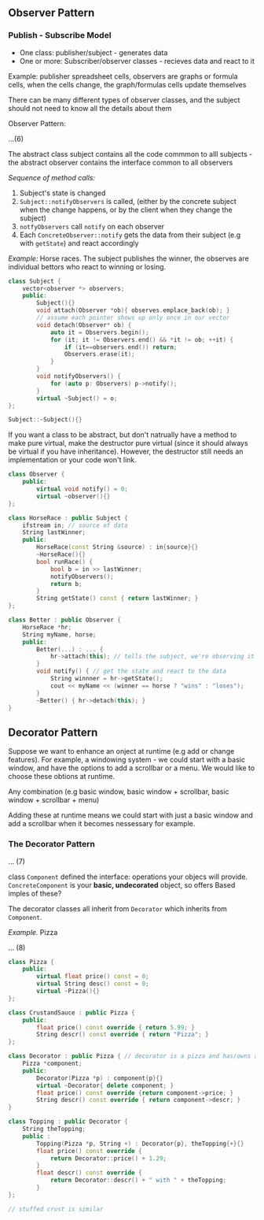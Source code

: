 ## Observer Pattern
### Publish - Subscribe Model
- One class: publisher/subject - generates data
- One or more: Subscriber/observer classes - recieves data and react to it

Example: publisher spreadsheet cells, observers are graphs or formula cells, when the cells change, the graph/formulas cells update themselves

There can be many different types of observer classes, and the subject should not need to know all the details about them

Observer Pattern: 

...(6)

The abstract class subject contains all the code commmon to alll subjects - the abstract observer contains the interface common to all observers 

*Sequence of method calls:*
1. Subject's state is changed
2. `Subject::notifyObservers` is called, (either by the concrete subject when the change happens, or by the client when they change the subject)
3. `notfyObservers` call `notify` on each observer
4. Each `ConcreteObserver::notify` gets the data from their subject (e.g with `getState`) and react accordingly

*Example:* Horse races. The subject publishes the winner, the observes are individual bettors who react to winning or losing.

```c++
class Subject {
    vector<observer *> observers;
    public:
        Subject(){}
        void attach(Observer *ob){ observes.emplace_back(ob); }
        // assume each pointer shows up only once in our vector
        void detach(Observer* ob) {
            auto it = Observers.begin();
            for (it; it != Observers.end() && *it != ob; ++it) {
                if (it==observers.end()) return;
                Observers.erase(it);
            }
        }
        void notifyObservers() {
            for (auto p: Observers) p->notify();
        }
        virtual ~Subject() = o;
}; 

Subject::~Subject(){}
```

If you want a class to be abstract, but don't natrually have a method to make pure virtual, make the destructor pure virtual (since it should always be virtual if you have inheritance). However, the destructor still needs an implementation or your code won't link.

```c++
class Observer {
    public: 
        virtual void notify() = 0;
        virtual ~observer(){}
}; 

class HorseRace : public Subject {
    ifstream in; // source of data
    String lastWinner;
    public:
        HorseRace(const String &source) : in{source}{}
        ~HorseRace(){}
        bool runRace() {
            bool b = in >> lastWinner;
            notifyObservers();
            return b;
        }
        String getState() const { return lastWinner; }
};

class Better : public Observer {
    HorseRace *hr;
    String myName, horse;
    public:
        Better(...) : ... {
            hr->attach(this); // tells the subject, we're observing it
        }
        void notify() { // get the state and react to the data
            String winnner = hr->getState();
            cout << myName << (winner == horse ? "wins" : "loses"); 
        }
        ~Better() { hr->detach(this); }
}
```

## Decorator Pattern
Suppose we want to enhance an onject at runtime (e.g  add or change features). For example, a windowing system - we could start with a basic window, and have the options to add a scrollbar or a menu. We would like to choose these obtions at runtime.

Any combination (e.g basic window, basic window + scrollbar, basic window + scrollbar + menu)

Adding these at runtime means we could start with just a basic window and add a scrollbar when it becomes nessessary for example.

### The Decorator Pattern

... (7)

class `Component` defined the interface: operations your objecs will provide. `ConcreteComponent` is your **basic, undecorated** object, so offers Based imples of these? 

The decorator classes all inherit from `Decorator` which inherits from `Component`.

*Example.* Pizza

... (8)

```c++
class Pizza {
    public:
        virtual float price() const = 0;
        virtual String desc() const = 0;
        virtual ~Pizza(){}
};

class CrustandSauce : public Pizza {
    public:
        float price() const override { return 5.99; }
        String descr() const override { return "Pizza"; }
}; 

class Decorator : public Pizza { // decorator is a pizza and has/owns a pizza
    Pizza *component;
    public:
        Decorator(Pizza *p) : component{p}{}
        virtual ~Decorator{ delete component; }
        float price() const override {return component->price; }
        String descr() const override { return component->descr; }
}

class Topping : public Decorator {
    String theTopping; 
    public : 
        Topping(Pizza *p, String +) : Decorator{p}, theTopping{+}{}
        float price() const override {
            return Decorator::price() + 1.29;
        }
        float descr() const override {
            return Decorator::descr() + " with " + theTopping; 
        }
}; 

// stuffed crust is similar
```

